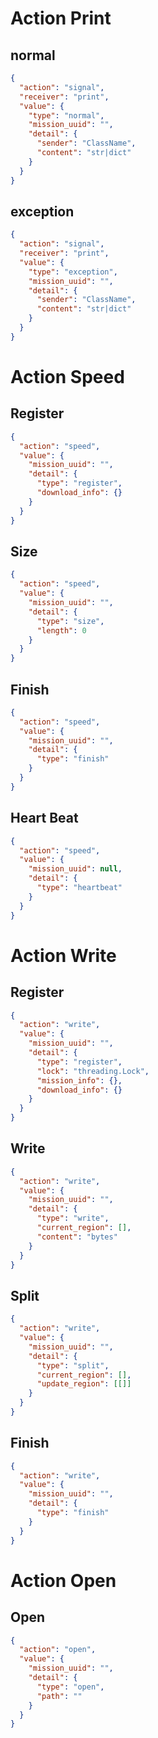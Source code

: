 # Action Print
## normal
```json
{
  "action": "signal",
  "receiver": "print",
  "value": {
    "type": "normal",
    "mission_uuid": "",
    "detail": {
      "sender": "ClassName",
      "content": "str|dict"
    }
  }
}
```

## exception
```json
{
  "action": "signal",
  "receiver": "print",
  "value": {
    "type": "exception",
    "mission_uuid": "",
    "detail": {
      "sender": "ClassName",
      "content": "str|dict"
    }
  }
}
```


# Action Speed
## Register
```json
{
  "action": "speed",
  "value": {
    "mission_uuid": "",
    "detail": {
      "type": "register",
      "download_info": {}
    }
  }
}
```

## Size
```json
{
  "action": "speed",
  "value": {
    "mission_uuid": "",
    "detail": {
      "type": "size",
      "length": 0
    }
  }
}
```

## Finish
```json
{
  "action": "speed",
  "value": {
    "mission_uuid": "",
    "detail": {
      "type": "finish"
    }
  }
}
```

## Heart Beat
```json
{
  "action": "speed",
  "value": {
    "mission_uuid": null,
    "detail": {
      "type": "heartbeat"
    }
  }
}
```

# Action Write
## Register
```json
{
  "action": "write",
  "value": {
    "mission_uuid": "",
    "detail": {
      "type": "register",
      "lock": "threading.Lock",
      "mission_info": {},
      "download_info": {}
    }
  }
}
```

## Write
```json
{
  "action": "write",
  "value": {
    "mission_uuid": "",
    "detail": {
      "type": "write",
      "current_region": [],
      "content": "bytes"
    }
  }
}
```

## Split
```json
{
  "action": "write",
  "value": {
    "mission_uuid": "",
    "detail": {
      "type": "split",
      "current_region": [],
      "update_region": [[]]
    }
  }
}
```

## Finish
```json
{
  "action": "write",
  "value": {
    "mission_uuid": "",
    "detail": {
      "type": "finish"
    }
  }
}
```

# Action Open
## Open
```json
{
  "action": "open",
  "value": {
    "mission_uuid": "",
    "detail": {
      "type": "open",
      "path": ""
    }
  }
}
```
